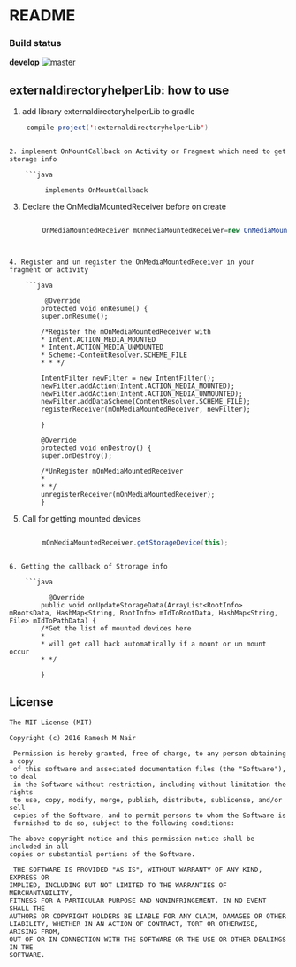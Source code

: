 # README #

### Build status

**develop** [![master](https://api.travis-ci.org/rameshvoltella/AndroidMountedStorageHelper.svg?branch=master)](https://travis-ci.org/rameshvoltella/AndroidMountedStorageHelper)

externaldirectoryhelperLib: how to use
------------------------

1. add library externaldirectoryhelperLib to gradle
  
    ```java
     compile project(':externaldirectoryhelperLib')
```

2. implement OnMountCallback on Activity or Fragment which need to get storage info
  
    ```java

         implements OnMountCallback
```

3. Declare the OnMediaMountedReceiver before on create
  
    ```java

         OnMediaMountedReceiver mOnMediaMountedReceiver=new OnMediaMountedReceiver(this);
```


4. Register and un register the OnMediaMountedReceiver in your fragment or activity
  
    ```java

         @Override
        protected void onResume() {
        super.onResume();

        /*Register the mOnMediaMountedReceiver with
        * Intent.ACTION_MEDIA_MOUNTED
        * Intent.ACTION_MEDIA_UNMOUNTED
        * Scheme:-ContentResolver.SCHEME_FILE
        * * */

        IntentFilter newFilter = new IntentFilter();
        newFilter.addAction(Intent.ACTION_MEDIA_MOUNTED);
        newFilter.addAction(Intent.ACTION_MEDIA_UNMOUNTED);
        newFilter.addDataScheme(ContentResolver.SCHEME_FILE);
        registerReceiver(mOnMediaMountedReceiver, newFilter);

        }

        @Override
        protected void onDestroy() {
        super.onDestroy();

        /*UnRegister mOnMediaMountedReceiver
        *
        * */
        unregisterReceiver(mOnMediaMountedReceiver);
        }
```


5. Call for getting mounted devices
  
    ```java

         mOnMediaMountedReceiver.getStorageDevice(this);
```

6. Getting the callback of Strorage info
  
    ```java

          @Override
        public void onUpdateStorageData(ArrayList<RootInfo> mRootsData, HashMap<String, RootInfo> mIdToRootData, HashMap<String, File> mIdToPathData) {
        /*Get the list of mounted devices here
        *
        * will get call back automatically if a mount or un mount occur
        * */

        }
```




## License

    The MIT License (MIT)

    Copyright (c) 2016 Ramesh M Nair
 
     Permission is hereby granted, free of charge, to any person obtaining a copy
     of this software and associated documentation files (the "Software"), to deal
     in the Software without restriction, including without limitation the rights
     to use, copy, modify, merge, publish, distribute, sublicense, and/or sell
     copies of the Software, and to permit persons to whom the Software is
     furnished to do so, subject to the following conditions:

    The above copyright notice and this permission notice shall be included in all
    copies or substantial portions of the Software.

     THE SOFTWARE IS PROVIDED "AS IS", WITHOUT WARRANTY OF ANY KIND, EXPRESS OR
    IMPLIED, INCLUDING BUT NOT LIMITED TO THE WARRANTIES OF MERCHANTABILITY,
    FITNESS FOR A PARTICULAR PURPOSE AND NONINFRINGEMENT. IN NO EVENT SHALL THE
    AUTHORS OR COPYRIGHT HOLDERS BE LIABLE FOR ANY CLAIM, DAMAGES OR OTHER
    LIABILITY, WHETHER IN AN ACTION OF CONTRACT, TORT OR OTHERWISE, ARISING FROM,
    OUT OF OR IN CONNECTION WITH THE SOFTWARE OR THE USE OR OTHER DEALINGS IN THE
    SOFTWARE.


        







